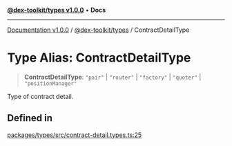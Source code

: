 [**@dex-toolkit/types v1.0.0**](../README.md) • **Docs**

***

[Documentation v1.0.0](../../../packages.md) / [@dex-toolkit/types](../README.md) / ContractDetailType

# Type Alias: ContractDetailType

> **ContractDetailType**: `"pair"` \| `"router"` \| `"factory"` \| `"quoter"` \| `"positionManager"`

Type of contract detail.

## Defined in

[packages/types/src/contract-detail.types.ts:25](https://github.com/niZmosis/dex-toolkit/blob/3d8b41b44787b30fbea5de3ab4737662ffb61bc8/packages/types/src/contract-detail.types.ts#L25)
